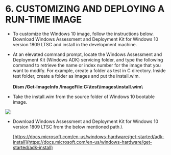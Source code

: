 # 6. CUSTOMIZING AND DEPLOYING A RUN-TIME IMAGE

* To customize the Windows 10 image, follow the instructions below. Download Windows Assessment and Deployment Kit for Windows 10 version 1809 LTSC and install in the development machine.
* At an elevated command prompt, locate the Windows Assessment and Deployment Kit (Windows ADK) servicing folder, and type the following command to retrieve the name or index number for the image that you want to modify. For example, create a folder as test in C directory. Inside test folder, create a folder as images and put the install.wim.\
  \
  &#x20;     **Dism /Get-ImageInfo /ImageFile:C:\test\images\install.wim**\

* Take the install.wim from the source folder of Windows 10 bootable image.

![](broken-reference)

*   Download Windows Assessment and Deployment Kit for Windows 10 version 1809 LTSC from the below mentioned path.\


    [https://docs.microsoft.com/en-us/windows-hardware/get-started/adk-install](https://docs.microsoft.com/en-us/windows-hardware/get-started/adk-install)
